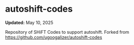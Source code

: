 # autoshift-codes

**Updated:** May 10, 2025

Repository of SHiFT Codes to support autoshift. Forked from https://github.com/ugoogalizer/autoshift-codes
